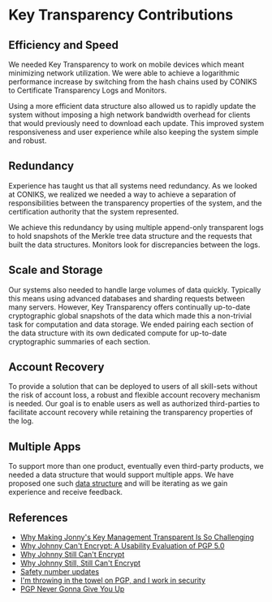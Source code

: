 # Key Transparency Contributions

## Efficiency and Speed

We needed Key Transparency to work on mobile devices which meant minimizing
network utilization. We were able to achieve a logarithmic performance increase
by switching from the hash chains used by CONIKS to Certificate Transparency
Logs and Monitors. 

Using a more efficient data structure also allowed us to rapidly update the
system without imposing a high network bandwidth overhead for clients that
would previously need to download each update.  This improved system
responsiveness and user experience while also keeping the system simple and
robust. 

## Redundancy

Experience has taught us that all systems need redundancy.  As we looked at
CONIKS, we realized we needed a way to achieve a separation of responsibilities
between the transparency properties of the system, and the certification
authority that the system represented. 

We achieve this redundancy by using multiple append-only transparent logs to
hold snapshots of the Merkle tree data structure and the requests that built
the data structures. Monitors look for discrepancies between the logs. 

## Scale and Storage

Our systems also needed to handle large volumes of data quickly. Typically this
means using advanced databases and sharding requests between many servers.
However, Key Transparency offers continually up-to-date cryptographic global
snapshots of the data which made this a non-trivial task for computation and
data storage. We ended pairing each section of the data structure with its own
dedicated compute for up-to-date cryptographic summaries of each section. 

## Account Recovery

To provide a solution that can be deployed to users of all skill-sets without
the risk of account loss, a robust and flexible account recovery mechanism is
needed. Our goal is to enable users as well as authorized third-parties to
facilitate account recovery while retaining the transparency properties of the
log.

## Multiple Apps

To support more than one product, eventually even third-party products, we
needed a data structure that would support multiple apps. We have proposed one
such [data
structure](https://github.com/google/keytransparency/blob/master/core/proto/keytransparency_v1_types/keytransparency_v1_types.proto#L40)
and will be iterating as we gain experience and receive feedback.

## References
*   [Why Making Jonny's Key Management Transparent Is So Challenging ](https://freedom-to-tinker.com/2016/03/31/why-making-johnnys-key-management-transparent-is-so-challenging/)
*   [Why Johnny Can't Encrypt: A Usability Evaluation of PGP 5.0](http://www.gaudior.net/alma/johnny.pdf)
*   [Why Johnny Still Can't Encrypt](https://pdfs.semanticscholar.org/c456/13ad59d4ad27a85322807a9a3e8532d978c5.pdf)
*   [Why Johnny Still, Still Can't Encrypt](https://arxiv.org/pdf/1510.08555v2.pdf)
*   [Safety number updates](https://whispersystems.org/blog/safety-number-updates/)
*   [I'm throwing in the towel on PGP, and I work in security](http://arstechnica.com/security/2016/12/op-ed-im-giving-up-on-pgp/) 
*   [PGP Never Gonna Give You Up](https://cpbotha.net/2016/12/11/pgp-never-gonna-give-you-up/)
